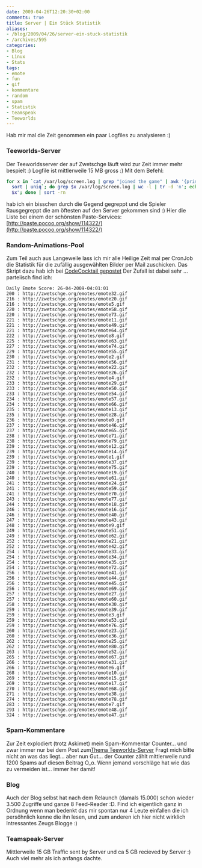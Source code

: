 ```yaml
---
date: 2009-04-26T12:20:30+02:00
comments: true
title: Server | Ein Stück Statistik
aliases:
- /blog/2009/04/26/server-ein-stuck-statistik
- /archives/595
categories:
- Blog
- Linux
- Stats
tags:
- emote
- fun
- gif
- kommentare
- random
- spam
- Statistik
- teamspeak
- Teeworlds
---
```


Hab mir mal die Zeit genommen ein paar Logfiles zu analysieren :)

### Teeworlds-Server

Der Teeworldsserver der auf Zwetschge läuft wird zur Zeit immer mehr
bespielt :) Logfile ist mittlerweile 15 MB gross :) Mit dem Befehl:

``` bash
for x in `cat /var/log/screen.log | grep "joined the game" | awk '{print $3 }' |
  sort | uniq`; do grep $x /var/log/screen.log | wc -l | tr -d 'n'; echo " :
  $x"; done | sort -rn
```

hab ich ein bisschen durch die Gegend gegreppt und die Spieler
Rausgegreppt die am öftesten auf den Server gekommen sind :) Hier die Liste
bei einem der schönsten Paste-Services:
[http://paste.pocoo.org/show/114322/](http://paste.pocoo.org/show/114322/)

### Random-Animations-Pool

Zum Teil auch aus Langeweile lass ich mir alle Heilige Zeit mal per CronJob
die Statistik für die zufällig ausgewählten Bilder per Mail zuschicken. Das
Skript dazu hab ich bei [CodeCocktail gepostet](http://codecocktail.wordpress.com/2009/02/01/zufallszahlen-mit-der-shell-bash/)
Der Zufall ist dabei sehr ... parteiisch find ich:

```
Daily Emote Score: 26-04-2009-04:01:01
200 : http://zwetschge.org/emotes/emote32.gif
216 : http://zwetschge.org/emotes/emote20.gif
216 : http://zwetschge.org/emotes/emote5.gif
220 : http://zwetschge.org/emotes/emote58.gif
220 : http://zwetschge.org/emotes/emote73.gif
221 : http://zwetschge.org/emotes/emote11.gif
221 : http://zwetschge.org/emotes/emote49.gif
221 : http://zwetschge.org/emotes/emote64.gif
222 : http://zwetschge.org/emotes/emote8.gif
225 : http://zwetschge.org/emotes/emote63.gif
227 : http://zwetschge.org/emotes/emote74.gif
229 : http://zwetschge.org/emotes/emote55.gif
230 : http://zwetschge.org/emotes/emote2.gif
231 : http://zwetschge.org/emotes/emote56.gif
232 : http://zwetschge.org/emotes/emote22.gif
232 : http://zwetschge.org/emotes/emote26.gif
232 : http://zwetschge.org/emotes/emote4.gif
233 : http://zwetschge.org/emotes/emote29.gif
233 : http://zwetschge.org/emotes/emote50.gif
233 : http://zwetschge.org/emotes/emote54.gif
234 : http://zwetschge.org/emotes/emote57.gif
234 : http://zwetschge.org/emotes/emote66.gif
235 : http://zwetschge.org/emotes/emote13.gif
235 : http://zwetschge.org/emotes/emote28.gif
236 : http://zwetschge.org/emotes/emote0.gif
237 : http://zwetschge.org/emotes/emote46.gif
237 : http://zwetschge.org/emotes/emote65.gif
238 : http://zwetschge.org/emotes/emote71.gif
238 : http://zwetschge.org/emotes/emote79.gif
239 : http://zwetschge.org/emotes/emote12.gif
239 : http://zwetschge.org/emotes/emote14.gif
239 : http://zwetschge.org/emotes/emote1.gif
239 : http://zwetschge.org/emotes/emote37.gif
239 : http://zwetschge.org/emotes/emote75.gif
240 : http://zwetschge.org/emotes/emote19.gif
240 : http://zwetschge.org/emotes/emote61.gif
241 : http://zwetschge.org/emotes/emote24.gif
241 : http://zwetschge.org/emotes/emote59.gif
241 : http://zwetschge.org/emotes/emote70.gif
243 : http://zwetschge.org/emotes/emote77.gif
244 : http://zwetschge.org/emotes/emote18.gif
246 : http://zwetschge.org/emotes/emote16.gif
246 : http://zwetschge.org/emotes/emote40.gif
247 : http://zwetschge.org/emotes/emote43.gif
248 : http://zwetschge.org/emotes/emote9.gif
249 : http://zwetschge.org/emotes/emote51.gif
249 : http://zwetschge.org/emotes/emote62.gif
252 : http://zwetschge.org/emotes/emote21.gif
252 : http://zwetschge.org/emotes/emote42.gif
254 : http://zwetschge.org/emotes/emote33.gif
254 : http://zwetschge.org/emotes/emote34.gif
254 : http://zwetschge.org/emotes/emote35.gif
254 : http://zwetschge.org/emotes/emote72.gif
256 : http://zwetschge.org/emotes/emote41.gif
256 : http://zwetschge.org/emotes/emote44.gif
256 : http://zwetschge.org/emotes/emote45.gif
256 : http://zwetschge.org/emotes/emote69.gif
257 : http://zwetschge.org/emotes/emote27.gif
257 : http://zwetschge.org/emotes/emote60.gif
258 : http://zwetschge.org/emotes/emote30.gif
259 : http://zwetschge.org/emotes/emote39.gif
259 : http://zwetschge.org/emotes/emote3.gif
259 : http://zwetschge.org/emotes/emote53.gif
259 : http://zwetschge.org/emotes/emote76.gif
260 : http://zwetschge.org/emotes/emote23.gif
260 : http://zwetschge.org/emotes/emote36.gif
262 : http://zwetschge.org/emotes/emote25.gif
262 : http://zwetschge.org/emotes/emote80.gif
263 : http://zwetschge.org/emotes/emote52.gif
265 : http://zwetschge.org/emotes/emote67.gif
266 : http://zwetschge.org/emotes/emote31.gif
266 : http://zwetschge.org/emotes/emote6.gif
268 : http://zwetschge.org/emotes/emote10.gif
269 : http://zwetschge.org/emotes/emote15.gif
269 : http://zwetschge.org/emotes/emote17.gif
270 : http://zwetschge.org/emotes/emote68.gif
271 : http://zwetschge.org/emotes/emote38.gif
274 : http://zwetschge.org/emotes/emote78.gif
283 : http://zwetschge.org/emotes/emote7.gif
293 : http://zwetschge.org/emotes/emote48.gif
324 : http://zwetschge.org/emotes/emote47.gif
```

### Spam-Kommentare

Zur Zeit explodiert (trotz Askimet) mein Spam-Kommentar Counter... und zwar
immer nur bei dem Post zum[Thema Teeworlds-Server](/?p=459) Fragt mich
bitte nicht an was das liegt... aber nun Gut... der Counter zählt
mittlerweile rund 1200 Spams auf diesen Beitrag O_o. Wenn jemand vorschläge
hat wie das zu vermeiden ist... immer her damit!

### Blog

Auch der Blog selbst hat nach dem Relaunch (damals 15.000) schon wieder
3.500 Zugriffe und ganze 8 Feed-Reader :D. Find ich eigentlich ganz in
Ordnung wenn man bedenkt das mir spontan nur 4 Leute einfallen die ich
persöhnlich kenne die ihn lesen, und zum anderen ich hier nicht wirklich
Intressantes Zeugs Blogge :)

### Teamspeak-Server

Mittlerweile 15 GB Traffic sent by Server und ca 5 GB recieved by Server :)
Auch viel mehr als ich anfangs dachte.

